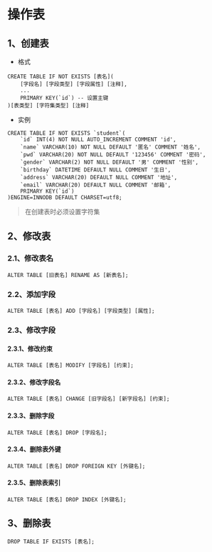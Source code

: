 # 操作表

## 1、创建表

- 格式

```mysql
CREATE TABLE IF NOT EXISTS [表名](
	[字段名] [字段类型] [字段属性] [注释],
	...
	PRIMARY KEY(`id`) -- 设置主键
)[表类型] [字符集类型] [注释]
```

- 实例

```mysql
CREATE TABLE IF NOT EXISTS `student`(
	`id` INT(4) NOT NULL AUTO_INCREMENT COMMENT 'id',
	`name` VARCHAR(10) NOT NULL DEFAULT '匿名' COMMENT '姓名',
	`pwd` VARCHAR(20) NOT NULL DEFAULT '123456' COMMENT '密码',
	`gender` VARCHAR(2) NOT NULL DEFAULT '男' COMMENT '性别',
	`birthday` DATETIME DEFAULT NULL COMMENT '生日',
	`address` VARCHAR(20) DEFAULT NULL COMMENT '地址',
	`email` VARCHAR(20) DEFAULT NULL COMMENT '邮箱',
	PRIMARY KEY(`id`)
)ENGINE=INNODB DEFAULT CHARSET=utf8;
```

> 在创建表时必须设置字符集

## 2、修改表

### 2.1、修改表名

```mysql
ALTER TABLE [旧表名] RENAME AS [新表名];
```

### 2.2、添加字段

```mysql
ALTER TABLE [表名] ADD [字段名] [字段类型] [属性];
```

### 2.3、修改字段

#### 2.3.1、修改约束

```mysql
ALTER TABLE [表名] MODIFY [字段名] [约束];
```

#### 2.3.2、修改字段名

```mysql
ALTER TABLE [表名] CHANGE [旧字段名] [新字段名] [约束];
```

#### 2.3.3、删除字段

```mysql
ALTER TABLE [表名] DROP [字段名];
```

#### 2.3.4、删除表外键

```mysql
ALTER TABLE [表名] DROP FOREIGN KEY [外键名];
```

#### 2.3.5、删除表索引

```mysql
ALTER TABLE [表名] DROP INDEX [外键名];
```

## 3、删除表

```mysql
DROP TABLE IF EXISTS [表名];
```



